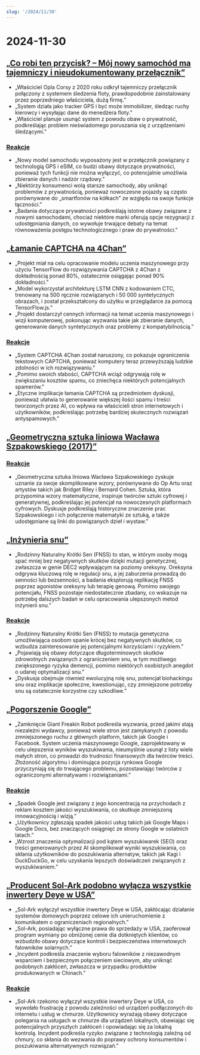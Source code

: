 ```yaml
---
slug: '/2024/11/30'
---
```


# 2024-11-30

## [„Co robi ten przycisk? – Mój nowy samochód ma tajemniczy i nieudokumentowany przełącznik”](https://blog.koenvh.nl/what-does-this-button-do-cm42u2oi7000a09l42f54g2pr)

- „Właściciel Opla Corsy z 2020 roku odkrył tajemniczy przełącznik połączony z systemem śledzenia floty, prawdopodobnie zainstalowany przez poprzedniego właściciela, dużą firmę.”
- „System działa jako tracker GPS i być może immobilizer, śledząc ruchy kierowcy i wysyłając dane do menedżera floty.”
- „Właściciel planuje usunąć system z powodu obaw o prywatność, podkreślając problem nieświadomego poruszania się z urządzeniami śledzącymi.”

### [Reakcje](https://news.ycombinator.com/item?id=42276620)

- „Nowy model samochodu wyposażony jest w przełącznik powiązany z technologią GPS i eSIM, co budzi obawy dotyczące prywatności, ponieważ tych funkcji nie można wyłączyć, co potencjalnie umożliwia zbieranie danych i nadzór rządowy.”
- „Niektórzy konsumenci wolą starsze samochody, aby uniknąć problemów z prywatnością, ponieważ nowoczesne pojazdy są często porównywane do „smartfonów na kółkach” ze względu na swoje funkcje łączności.”
- „Badania dotyczące prywatności podkreślają istotne obawy związane z nowymi samochodami, chociaż niektóre marki oferują opcje rezygnacji z udostępniania danych, co wywołuje trwające debaty na temat równoważenia postępu technologicznego i praw do prywatności.”

## [„Łamanie CAPTCHA na 4Chan”](https://www.nullpt.rs/breaking-the-4chan-captcha)

- „Projekt miał na celu opracowanie modelu uczenia maszynowego przy użyciu TensorFlow do rozwiązywania CAPTCHA z 4Chan z dokładnością ponad 80%, ostatecznie osiągając ponad 90% dokładności.”
- „Model wykorzystał architekturę LSTM CNN z kodowaniem CTC, trenowany na 500 ręcznie rozwiązanych i 50 000 syntetycznych obrazach, i został przekształcony do użytku w przeglądarce za pomocą TensorFlow.js.”
- „Projekt dostarczył cennych informacji na temat uczenia maszynowego i wizji komputerowej, pokonując wyzwania takie jak zbieranie danych, generowanie danych syntetycznych oraz problemy z kompatybilnością.”

### [Reakcje](https://news.ycombinator.com/item?id=42276865)

- „System CAPTCHA 4Chan został naruszony, co pokazuje ograniczenia tekstowych CAPTCHA, ponieważ komputery teraz przewyższają ludzkie zdolności w ich rozwiązywaniu.”
- „Pomimo swoich słabości, CAPTCHA wciąż odgrywają rolę w zwiększaniu kosztów spamu, co zniechęca niektórych potencjalnych spamerów.”
- „Etyczne implikacje łamania CAPTCHA są przedmiotem dyskusji, ponieważ ułatwia to generowanie większej ilości spamu i treści tworzonych przez AI, co wpływa na właścicieli stron internetowych i użytkowników, podkreślając potrzebę bardziej skutecznych rozwiązań antyspamowych.”

## [„Geometryczna sztuka liniowa Wacława Szpakowskiego (2017)”](https://www.theparisreview.org/blog/2017/02/15/rhythmical-lines/)

### [Reakcje](https://news.ycombinator.com/item?id=42277850)

- „Geometryczna sztuka liniowa Wacława Szpakowskiego zyskuje uznanie za swoje skomplikowane wzory, porównywane do Op Artu oraz artystów takich jak Bridget Riley i Bernard Cohen. Sztuka, która przypomina wzory matematyczne, inspiruje twórców sztuki cyfrowej i generatywnej, podkreślając jej potencjał na nowoczesnych platformach cyfrowych. Dyskusje podkreślają historyczne znaczenie prac Szpakowskiego i ich połączenie matematyki ze sztuką, a także udostępniane są linki do powiązanych dzieł i wystaw.”

## [„Inżynieria snu”](https://minjunes.ai/posts/sleep/index.html)

- „Rodzinny Naturalny Krótki Sen (FNSS) to stan, w którym osoby mogą spać mniej bez negatywnych skutków dzięki mutacji genetycznej, zwłaszcza w genie DEC2 wpływającym na poziomy oreksyny. Oreksyna odgrywa kluczową rolę w regulacji snu, a jej zaburzenia prowadzą do senności lub bezsenności, a badania eksplorują replikację FNSS poprzez agonistów oreksyny lub terapię genową. Pomimo swojego potencjału, FNSS pozostaje niedostatecznie zbadany, co wskazuje na potrzebę dalszych badań w celu opracowania ulepszonych metod inżynierii snu.”

### [Reakcje](https://news.ycombinator.com/item?id=42279454)

- „Rodzinny Naturalny Krótki Sen (FNSS) to mutacja genetyczna umożliwiająca osobom spanie krócej bez negatywnych skutków, co wzbudza zainteresowanie jej potencjalnymi korzyściami i ryzykiem.”
- „Pojawiają się obawy dotyczące długoterminowych skutków zdrowotnych związanych z ograniczeniem snu, w tym możliwego zwiększonego ryzyka demencji, pomimo niektórych osobistych anegdot o udanej optymalizacji snu.”
- „Dyskusja obejmuje również ewolucyjną rolę snu, potencjał biohackingu snu oraz implikacje społeczne, kwestionując, czy zmniejszone potrzeby snu są ostatecznie korzystne czy szkodliwe.”

## [„Pogorszenie Google”](https://www.baldurbjarnason.com/2024/the-deterioration-of-google/)

- „Zamknięcie Giant Freakin Robot podkreśla wyzwania, przed jakimi stają niezależni wydawcy, ponieważ wiele stron jest zamykanych z powodu zmniejszonego ruchu z głównych platform, takich jak Google i Facebook. System uczenia maszynowego Google, zaprojektowany w celu ulepszenia wyników wyszukiwania, nieumyślnie usunął z listy wiele małych stron, co prowadzi do trudności finansowych dla twórców treści. Złożoność algorytmu i dominująca pozycja rynkowa Google przyczyniają się do trwającego problemu, pozostawiając twórców z ograniczonymi alternatywami i rozwiązaniami.”

### [Reakcje](https://news.ycombinator.com/item?id=42277673)

- „Spadek Google jest związany z jego koncentracją na przychodach z reklam kosztem jakości wyszukiwania, co skutkuje zmniejszoną innowacyjnością i wizją.”
- „Użytkownicy zgłaszają spadek jakości usług takich jak Google Maps i Google Docs, bez znaczących osiągnięć ze strony Google w ostatnich latach.”
- „Wzrost znaczenia optymalizacji pod kątem wyszukiwarek (SEO) oraz treści generowanych przez AI skomplikował wyniki wyszukiwania, co skłania użytkowników do poszukiwania alternatyw, takich jak Kagi i DuckDuckGo, w celu uzyskania lepszych doświadczeń związanych z wyszukiwaniem.”

## [„Producent Sol-Ark podobno wyłącza wszystkie inwertery Deye w USA”](https://solarboi.com/2024/11/17/sol-ark-oem-disables-all-deye-inverters-in-the-us/)

- „Sol-Ark wyłączył wszystkie inwertery Deye w USA, zakłócając działanie systemów domowych poprzez celowe ich unieruchomienie z komunikatem o ograniczeniach regionalnych.”
- „Sol-Ark, posiadając wyłączne prawa do sprzedaży w USA, zaoferował program wymiany po obniżonej cenie dla dotkniętych klientów, co wzbudziło obawy dotyczące kontroli i bezpieczeństwa internetowych falowników solarnych.”
- „Incydent podkreśla znaczenie wyboru falowników z niezawodnym wsparciem i bezpiecznym połączeniem sieciowym, aby uniknąć podobnych zakłóceń, zwłaszcza w przypadku produktów produkowanych w Chinach.”

### [Reakcje](https://news.ycombinator.com/item?id=42279010)

- „Sol-Ark rzekomo wyłączył wszystkie inwertery Deye w USA, co wywołało frustrację z powodu zależności od urządzeń podłączonych do internetu i usług w chmurze. Użytkownicy wyrażają obawy dotyczące polegania na usługach w chmurze dla urządzeń lokalnych, obawiając się potencjalnych przyszłych zakłóceń i opowiadając się za lokalną kontrolą. Incydent podkreśla ryzyko związane z technologią zależną od chmury, co skłania do wezwania do poprawy ochrony konsumentów i poszukiwania alternatywnych rozwiązań.”

<head>
  <meta property="og:title" content="„Co robi ten przycisk? – Mój nowy samochód ma tajemniczy i nieudokumentowany przełącznik”" />
  <meta property="og:type" content="website" />
  <meta property="og:image" content="https://og.cho.sh/api/og/?title=%E2%80%9ECo%20robi%20ten%20przycisk%3F%20%E2%80%93%20M%C3%B3j%20nowy%20samoch%C3%B3d%20ma%20tajemniczy%20i%20nieudokumentowany%20prze%C5%82%C4%85cznik%E2%80%9D&subheading=sobota%2C%2030%20listopada%202024%3A%20Podsumowanie%20Hacker%20News" />
</head>
